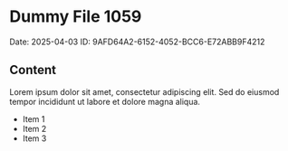 # Dummy File 1059

Date: 2025-04-03
ID: 9AFD64A2-6152-4052-BCC6-E72ABB9F4212

## Content

Lorem ipsum dolor sit amet, consectetur adipiscing elit.
Sed do eiusmod tempor incididunt ut labore et dolore magna aliqua.

* Item 1
* Item 2
* Item 3
